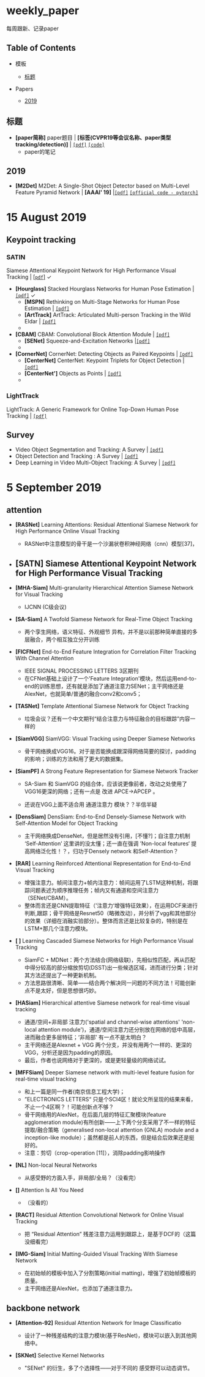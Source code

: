 # weekly_paper
每周跟新、记录paper

##

## Table of Contents
- 模板
  - [标题](https://github.com/bluoluo/weekly_paper/blob/master/README.md#标题)
  
- Papers
  - [2019](https://github.com/bluoluo/weekly_paper/blob/master/README.md#2019)
  
##

## 标题
- **[paper简称]** paper题目 | **[标签(CVPR19等会议名称、paper类型tracking/detection)]** | [`[pdf]`](pdf链接) [`[code]`](code链接)
    * paper的笔记

## 2019
- **[M2Det]** M2Det: A Single-Shot Object Detector based on Multi-Level Feature Pyramid Network | **[AAAI' 19]** |[`[pdf]`](https://arxiv.org/pdf/1811.04533.pdf) [`[official code - pytorch]`](https://github.com/qijiezhao/M2Det)

##

# 15 August 2019

## Keypoint tracking

### SATIN 
Siamese Attentional Keypoint Network for High Performance Visual Tracking | [[`pdf`]](https://arxiv.org/abs/1904.10128) ✓


- **[Hourglass]** Stacked Hourglass Networks for Human Pose Estimation | [`[pdf]`](http://arxiv.org/abs/1603.06937) ✓
	- **[MSPN]** Rethinking on Multi-Stage Networks for Human Pose Estimation | [`[pdf]`](https://arxiv.org/abs/1901.00148) 
	- **[ArtTrack]** ArtTrack: Articulated Multi-person Tracking in the Wild Eldar | [`[pdf]`](http://arxiv.org/abs/1612.01465v3)
	- 
- **[CBAM]** CBAM: Convolutional Block Attention Module | [`[pdf]`](http://arxiv.org/abs/1807.06521) 
	- **[SENet]** Squeeze-and-Excitation Networks |[`[pdf]`](http://arxiv.org/abs/1709.01507)
	- 
- **[CornerNet]** CornerNet: Detecting Objects as Paired Keypoints | [`[pdf]`](https://doi.org/10.1007/s11263-019-01204-1)
	- **[CenterNet]** CenterNet: Keypoint Triplets for Object Detection | [`[pdf]`](http://arxiv.org/abs/1904.08189)
	- **[CenterNet']** Objects as Points | [`[pdf]`](http://arxiv.org/abs/1904.07850)
	- 

### LightTrack
LightTrack: A Generic Framework for Online Top-Down Human Pose Tracking |  [`[pdf]`](https://arxiv.org/abs/1905.02822)

### 

## Survey 
- Video Object Segmentation and Tracking: A Survey | [`[pdf]`](http://arxiv.org/abs/1904.09172)
- Object Detection and Tracking : A Survey | [`[pdf]`](http://ieeexplore.ieee.org/document/7546127/)
- Deep Learning in Video Multi-Object Tracking: A Survey | [`[pdf]`](http://arxiv.org/abs/1907.12740)

# 5 September 2019

## attention 



- **[RASNet]** Learning Attentions: Residual Attentional Siamese Network for High Performance Online Visual Tracking
	- RASNet中注意模型的骨干是一个沙漏状卷积神经网络（cnn）模型[37]，
- **[SATN]** Siamese Attentional Keypoint Network for High Performance Visual Tracking
	- 
- **[MHA-Siam]** Multi-granularity Hierarchical Attention Siamese Network for Visual Tracking
	
	- IJCNN (C级会议)
- **[SA-Siam]** A Twofold Siamese Network for Real-Time Object Tracking
	- 两个孪生网络，语义特征、外观细节  异构，并不是以前那种简单直接的多层融合，两个相互独立分开训练
- **[FICFNet]** End-to-End Feature Integration for Correlation Filter Tracking With Channel Attention
	- IEEE SIGNAL PROCESSING LETTERS 3区期刊
	- 在CFNet基础上设计了一个'Feature Integration'模块，然后运用end-to-end的训练思想，还有就是添加了通道注意力SENet；主干网络还是 AlexNet，也就简单/普通的融合conv2和conv5；
- **[TASNet]** Template Attentional Siamese Network for Object Tracking
	- 垃圾会议？还有一个中文期刊“结合注意力与特征融合的目标跟踪”内容一样的
	
- **[SiamVGG]** SiamVGG: Visual Tracking using Deeper Siamese Networks
	
	- 骨干网络换成VGG16。对于是否能换成跟深得网络简要的探讨，padding的影响；训练的方法和用了更大的数据集。
	
- **[SiamPF]** A Strong Feature Representation for Siamese Network Tracker 
	- SA-Siam 和 SiamVGG 的结合体，应该说更像前者，改动之处使用了VGG16更深的网络；还有一点是 改进 APCE→APCEP 。
	
	- 还说在VGG上面不适合用 通道注意力 模块？？半信半疑
	
- **[DensSiam]** DensSiam: End-to-End Densely-Siamese Network with Self-Attention Model for Object Tracking
	- 主干网络换成DenseNet，但是居然没有引用，[不懂?]；自注意力机制 ‘Self-Attention’ 这里讲的没太懂；还一直在强调 ’Non-local features‘ 提高网络泛化性！？，归功于Densely network 和Self-Attention？
- **[RAR]** Learning Reinforced Attentional Representation for End-to-End Visual Tracking
	- 增强注意力。帧间注意力+帧内注意力：帧间运用了LSTM这种机制，将跟踪问题表述为顺序推理任务；帧内又有通道和空间注意力（SENet/CBAM）。
	- 整体而言还是CNN提取特征（’注意力‘增强特征效果），在运用DCF来进行判断,跟踪；骨干网络是Resnet50（略微改动），并分析了vgg和其他部分的效果（详细在消融实验部分）。整体而言还是比较复杂的，特别是在LSTM+那几个注意力模块。

- **[ ]** Learning Cascaded Siamese Networks for High Performance Visual Tracking
	- SiamFC + MDNet：两个方法结合(网络级联)，先相似性匹配，再从匹配中得分较高的部分缩放剪切(DSST)出一些候选区域，进而进行分类；针对其方法还提出了一种更新机制。
	- 方法思路很清晰、简单——结合两个解决同一问题的不同方法！可能创新点不是太好，但是思想很巧妙。

- **[HASiam]** Hierarchical attentive Siamese network for real-time visual tracking
	- 通道/空间+非局部 注意力('spatial and channel-wise attentions'  'non-local attention module')，通道/空间注意力还分别放在网络的低中高层，进而融合更多层特征；‘非局部’ 有一点不是太明白？
	- 主干网络还是Alexnet + VGG 两个分支，并没有用两个一样的、更深的VGG，分析还是因为padding的原因。
	- 最后，作者也说网络对于更深的，或是更轻量级的网络试试。
- **[MFFSiam]** Deeper Siamese network with multi-level feature fusion for real-time visual tracking
	- 和上一篇是同一作者(南京信息工程大学)；
	- ”ELECTRONICS LETTERS“ 只是个SCI4区！就论文所呈现的结果来看，不止一个4区啊？！可能创新点不够？
	- 骨干网络用的AlexNet，在后面几层的特征汇聚模块(feature agglomeration module)有所创新——上下两个分支采用了不一样的特征提取/融合策略（generalised non-local attention (GNLA) module and a inception-like module）；虽然都是前人的东西，但是结合后效果还是挺好的。
	- 注意：剪切（crop-operation [11]），消除padding影响操作

- **[NL]** Non-local Neural Networks
	- 从感受野的方面入手，非局部/全局？（没看完）

- **[]** Attention Is All You Need
	- （没看的）
- **[RACT]** Residual Attention Convolutional Network for Online Visual Tracking
	- 把 “Residual Attention” 残差注意力运用到跟踪上，是基于DCF的（这篇没细看完）

- **[IMG-Siam]** Initial Matting-Guided Visual Tracking With Siamese Network
	- 在初始帧的模板中加入了分割策略(initial matting)，增强了初始帧模板的质量。
	- 主干网络还是AlexNet，也添加了通道注意力。


## backbone network

- **[Attention-92]** Residual Attention Network for Image Classificatio
	- 设计了一种残差结构的注意力模块(基于ResNet)，模块可以嵌入到其他网络中。

- **[SKNet]** Selective Kernel Networks
	- "SENet" 的衍生，多了个选择性——对于不同的 感受野可以动态调节。
